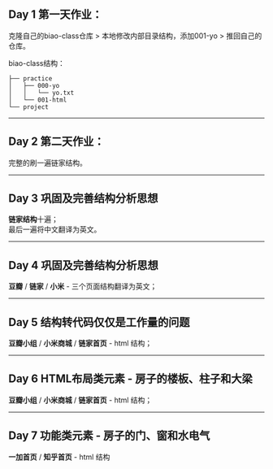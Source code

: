 ## Day 1 第一天作业：

克隆自己的biao-class仓库 > 本地修改内部目录结构，添加001-yo > 推回自己的仓库。

biao-class结构：
```
├── practice
│   ├── 000-yo
│   │   └── yo.txt
│   └── 001-html
└── project
```

---

## Day 2 第二天作业：

完整的刷一遍链家结构。

---

## Day 3 巩固及完善结构分析思想

**链家结构**十遍；
<br>
最后一遍将中文翻译为英文。

---

## Day 4 巩固及完善结构分析思想

**豆瓣** / **链家** / **小米** - 三个页面结构翻译为英文；

---

## Day 5 结构转代码仅仅是工作量的问题

**豆瓣小组** / **小米商城** / **链家首页** - html 结构；

---

## Day 6 HTML布局类元素 - 房子的楼板、柱子和大梁

**豆瓣小组** / **小米商城** / **链家首页** - html 结构；

---

## Day 7 功能类元素 - 房子的门、窗和水电气

**一加首页** / **知乎首页** - html 结构